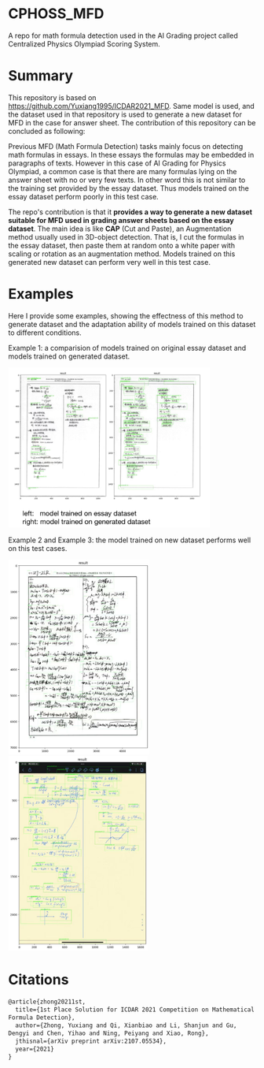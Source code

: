 # CPHOSS_MFD
A repo for math formula detection used in the AI Grading project called Centralized Physics Olympiad Scoring System.


# Summary
This repository is based on https://github.com/Yuxiang1995/ICDAR2021_MFD. Same model is used, and the dataset used in that repository is used to generate a new dataset for MFD in the case for answer sheet. The contribution of this repository can be concluded as following:

Previous MFD (Math Formula Detection) tasks mainly focus on detecting math formulas in essays. In these essays the formulas may be embedded in paragraphs of texts. However in this case of AI Grading for Physics Olympiad, a common case is that there are many formulas lying on the answer sheet with no or very few texts. In other word this is not similar to the training set provided by the essay dataset. Thus models trained on the essay dataset perform poorly in this test case.

The repo's contribution is that it **provides a way to generate a new dataset suitable for MFD used in grading answer sheets based on the essay dataset**. The main idea is like **CAP** (Cut and Paste), an Augmentation method usually used in 3D-object detection. That is, I cut the formulas in the essay dataset, then paste them at random onto a white paper with scaling or rotation as an augmentation method. Models trained on this generated new dataset can perform very well in this test case.

# Examples
Here I provide some examples, showing the effectness of this method to generate dataset and the adaptation ability of models trained on this dataset to different conditions.

Example 1: a comparision of models trained on original essay dataset and models trained on generated dataset.

<img src="example1.jpeg" style = "zoom:40%;"/>

Example 2 and Example 3: the model trained on new dataset performs well on this test cases.

<img src="example2.jpeg" style = "zoom:40%;"/>
<img src="example3.jpeg" style = "zoom:40%;"/>

# Citations
```shell
@article{zhong20211st,
  title={1st Place Solution for ICDAR 2021 Competition on Mathematical Formula Detection},
  author={Zhong, Yuxiang and Qi, Xianbiao and Li, Shanjun and Gu, Dengyi and Chen, Yihao and Ning, Peiyang and Xiao, Rong},
  jthisnal={arXiv preprint arXiv:2107.05534},
  year={2021}
}

